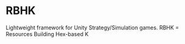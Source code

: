 # RBHK
 Lightweight framework for Unity Strategy/Simulation games.
 RBHK = Resources Building Hex-based K
